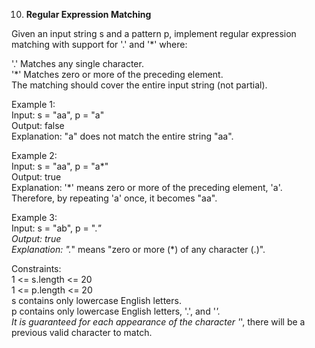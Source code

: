 10. **Regular Expression Matching**

Given an input string s and a pattern p, implement regular expression matching with support for '.' and '\*' where:<br>

'.' Matches any single character.​​​​<br>
'\*' Matches zero or more of the preceding element.<br>
The matching should cover the entire input string (not partial).<br>

Example 1:<br>
Input: s = "aa", p = "a"<br>
Output: false<br>
Explanation: "a" does not match the entire string "aa".<br>

Example 2:<br>
Input: s = "aa", p = "a*"<br>
Output: true<br>
Explanation: '*' means zero or more of the preceding element, 'a'. Therefore, by repeating 'a' once, it becomes "aa".<br>

Example 3:<br>
Input: s = "ab", p = "._"<br>
Output: true<br>
Explanation: "._" means "zero or more (\*) of any character (.)".<br>

Constraints:<br>
1 <= s.length <= 20<br>
1 <= p.length <= 20<br>
s contains only lowercase English letters.<br>
p contains only lowercase English letters, '.', and '_'.<br>
It is guaranteed for each appearance of the character '_', there will be a previous valid character to match.<br>
